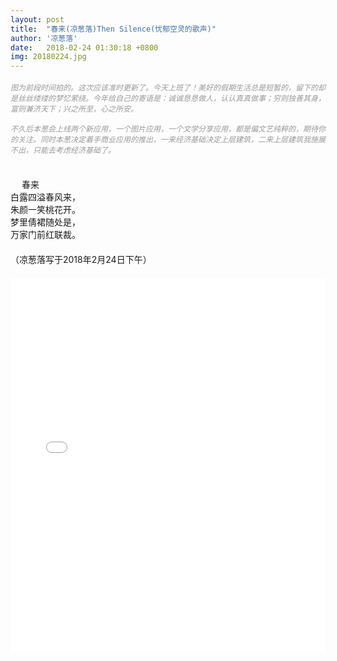 ```yaml
---
layout: post
title:  "春来(凉葱落)Then Silence(忧郁空灵的歌声)"
author: '凉葱落'
date:   2018-02-24 01:30:18 +0800
img: 20180224.jpg
---
```

<h5 style="color:#999; font-size:12px;font-weight:300">图为前段时间拍的。这次应该准时更新了。今天上班了！美好的假期生活总是短暂的，留下的却是丝丝缕缕的梦忆萦绕。今年给自己的寄语是：诚诚恳恳做人，认认真真做事；穷则独善其身，富则兼济天下；兴之所至，心之所安。<br><br>不久后本葱会上线两个新应用，一个图片应用，一个文学分享应用，都是偏文艺纯粹的，期待你的关注。同时本葱决定着手商业应用的推出，一来经济基础决定上层建筑，二来上层建筑我施展不出，只能去考虑经济基础了。</h5>
<br>
　	春来<br>
    白露四溢春风来，<br>
    朱颜一笑桃花开。<br>
    梦里倩裙随处是，<br>
	万家门前红联裁。<br>
　　<br>
 （凉葱落写于2018年2月24日下午）<br>
　　


<iframe frameborder="0" src="//music.163.com/outchain/player?type=1&id=164332&auto=0&height=430" allowfullscreen style="width:100%;height:600px"></iframe>



